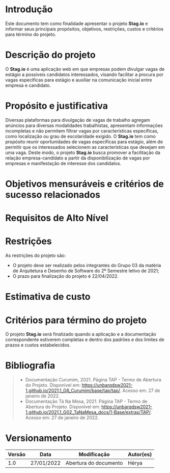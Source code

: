 # Introdução
Este documento tem como finalidade apresentar o projeto **Stag.io** e informar seus principais propósitos, objetivos, restrições, custos e critérios para término do projeto.

# Descrição do projeto
O **Stag.io** é uma aplicação web em que empresas podem divulgar vagas de estágio a possíveis candidatos interessados, visando facilitar a procura por vagas específicas para estágio e auxiliar na comunicação inicial entre empresa e candidato.

# Propósito e justificativa 
Diversas plataformas para divulgação de vagas de trabalho agregam anúncios para diversas modalidades trabalhistas, apresentam informações incompletas e não permitem filtrar vagas por características específicas, como localização ou grau de escolaridade exigido. O **Stag.io** tem como propósito reunir oportunidades de vagas específicas para estágio, além de permitir que os interessados selecionem as características que desejam em uma vaga. Deste modo, o projeto **Stag.io** busca promover a facilitação da relação empresa-candidato a partir da disponibilização de vagas por empresas e manifestação de interesse dos candidatos.

# Objetivos mensuráveis e critérios de sucesso relacionados

# Requisitos de Alto Nível

# Restrições
As restrições do projeto são:

* O projeto deve ser realizado pelos integrantes do Grupo 03 da matéria de Arquitetura e Desenho de Software do 2º Semestre letivo de 2021; 
* O prazo para finalização do projeto é 22/04/2022.

# Estimativa de custo


# Critérios para término do projeto
O projeto **Stag.io** será finalizado quando a aplicação e a documentação correspondente estiverem completas e dentro dos padrões e dos limites de prazos e custos estabelecidos.

# Bibliografia

> - Documentação Curumim, 2021. Página TAP - Termo de Abertura do Projeto. Disponível em: <https://unbarqdsw2021-1.github.io/2021.1_G6_Curumim/base/tap/tap/>. Acesso em: 27 de janeiro de 2022. 
> - Documentação Tá Na Mesa, 2021. Página TAP - Termo de Abertura do Projeto. Disponível em: <https://unbarqdsw2021-1.github.io/2021.1_G02_TaNaMesa_docs/1-Base/extras/TAP/>. Acesso em: 27 de janeiro de 2022. 


# Versionamento

Versão | Data | Modificação | Autor(es) |
|--|--|--|--|
|1.0| 27/01/2022| Abertura do documento| Hérya|